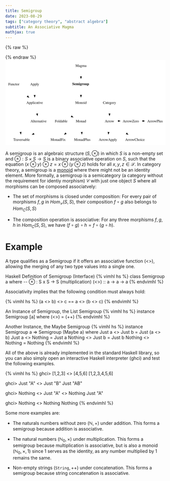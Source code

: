 ```yaml
---
title: Semigroup
date: 2023-08-29
tags: ["category theory", "abstract algebra"]
subtitle: An Associative Magma
mathjax: true
---
```



{% raw %}
<script>
  MathJax = {
    loader: {
      load: ['[custom]/xypic.js'],
      paths: {custom: 'https://beuke.org/js'}
    },
    tex: {
      packages: {'[+]': ['xypic']}
    }
  };
</script>

<script id="MathJax-script" async src="https://cdn.jsdelivr.net/npm/mathjax@3.1.4/es5/tex-chtml-full.js"></script>
<!-- <script id="MathJax-script" async src="https://cdn.jsdelivr.net/npm/mathjax@3.1.4/es5/tex-svg-full.js"></script> -->

<script>
window.addEventListener('load', function() {
   document.querySelectorAll("mjx-xypic-object").forEach( (x) => (x.style.color = "var(--darkreader-text--text"));
   document.querySelectorAll("mjx-math > mjx-xypic > svg > g").forEach(x => x.setAttribute("stroke", "var(--darkreader-text--text"))
})
</script>

</style>
{% endraw %}

<br>
<img src="/images/semigroup.svg" onclick="window.open(this.src)">
<!-- The source as dot is next to image. Compile with: dot -Tsvg typeclasses.dot -o typeclasses.svg -->
<br>



A semigroup is an algebraic structure $(S, \otimes)$ in which $S$ is a non-empty set and $\otimes : S \times S \rightarrow S$ is a binary associative operation on $S$, such that the equation $(x \otimes  y) \otimes z = x \otimes (y \otimes z)$ holds for all $x, y, z \in \mathcal{S}$. In category theory, a semigroup is a [monoid](/monoid/) where there might not be an identity element. More formally, a semigroup is a semicategory (a category without the requirement for identiy morphism) $\mathcal{C}$ with just one object $S$ where all morphisms can be composed associatvely:

* The set of morphisms is closed under composition: For every pair of morphisms $f, g$ in $Hom_\mathcal{C}(S,S)$, their composition $f \circ g$ also belongs to $Hom_{C}(S,S)$

* The composition operation is associative: For any three morphisms $f, g, h$ in $Hom_{C}(S, S)$, we have $(f \circ g) \circ h = f \circ (g \circ h)$.

<!-- In other words, a semigroup is a single-object category where the morphisms follow the laws of a semigroup as defined in abstract algebra. T -->

<!-- |                | Closure | Associativity | Identity | Divisibility | Commutativity | -->
<!-- |----------------|---------|---------------|----------|--------------|:-------------:| -->
<!-- | Partial Magma  |         |               |          |              |               | -->
<!-- | Semigroupoid   |         | x             |          |              |               | -->
<!-- | Small Category |         | x             | x        |              |               | -->



# Example

A type qualifies as a Semigroup if it offers an associative function (<>), allowing the merging of any two type values into a single one.


Haskell Definition of Semigroup (Interface)
{% vimhl hs %}
class Semigroup a where
-- ⊗  :  S x S  -> S (multiplication)
  (<>) :: a -> a -> a
{% endvimhl %}

Associativity implies that the following condition must always hold:

{% vimhl hs %}
(a <> b) <> c == a <> (b <> c)
{% endvimhl %}

An Instance of Semigroup, the List Semigroup
{% vimhl hs %}
instance Semigroup [a] where
        (<>) = (++)
{% endvimhl %}

Another Instance, the Maybe Semigroup
{% vimhl hs %}
instance Semigroup a => Semigroup (Maybe a) where
  Just a  <> Just b  = Just (a <> b)
  Just a  <> Nothing = Just a
  Nothing <> Just b  = Just b
  Nothing <> Nothing = Nothing
{% endvimhl %}

All of the above is already implemented in the standard Haskell library, so you can also simply open an interactive Haskell interpreter (ghci) and test the following examples.

{% vimhl hs %}
ghci> [1,2,3] <> [4,5,6]
[1,2,3,4,5,6]

ghci> Just "A" <> Just "B"
Just "AB"

ghci> Nothing <> Just "A" <> Nothing
Just "A"

ghci> Nothing <> Nothing
Nothing
{% endvimhl %}

Some more examples are:

* The naturals numbers without zero $({\mathbb  {N}},+)$ under addition. This forms a semigroup because addition is associative.

* The natural numbers $({\mathbb  {N}}_{0}, \times )$ under multiplication. This forms a semigroup because multiplication is associative, but is also a monoid $\left({\mathbb  {N}}_{0},\times,1\right)$ since 1 serves as the identity, as any number multiplied by 1 remains the same.

* Non-empty strings $(\texttt{String},++)$ under concatenation. This forms a semigroup because string concatenation is associative.


[^1]: [Semigroups in ncatlab](https://ncatlab.org/nlab/show/semigroup#definition)
[^2]: [Typeclassopedia](https://wiki.haskell.org/Typeclassopedia)
[^4]: [Semigroups and Monoids](https://boltje.math.ucsc.edu/courses/f15/f15m200notes.pdf)
